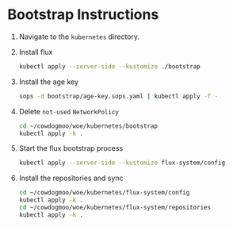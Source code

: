 # Bootstrap Instructions

1. Navigate to the `kubernetes` directory.

1. Install flux

   ```bash
   kubectl apply --server-side --kustomize ./bootstrap
   ```

1. Install the age key

   ```bash
   sops -d bootstrap/age-key.sops.yaml | kubectl apply -f -
   ```

1. Delete `not-used` `NetworkPolicy`

   ```bash
   cd ~/cowdogmoo/woe/kubernetes/bootstrap
   kubectl apply -k .
   ```

1. Start the flux bootstrap process

   ```bash
   kubectl apply --server-side --kustomize flux-system/config
   ```

1. Install the repositories and sync

   ```bash
   cd ~/cowdogmoo/woe/kubernetes/flux-system/config
   kubectl apply -k .
   cd ~/cowdogmoo/woe/kubernetes/flux-system/repositories
   kubectl apply -k .
   ```
